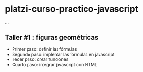 # platzi-curso-practico-javascript

...
## Taller #1 : figuras geométricas

- Primer paso: definir las fórmulas
- Segundo paso: implentar las fórmulas en javascript 
- Tecer paso: crear funciones
- Cuarto paso: integrar javascript con HTML